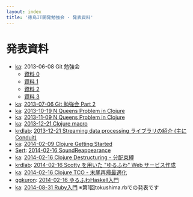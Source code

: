 ```yaml
---
layout: index
title: '徳島IT開発勉強会 - 発表資料'
---
```


# 発表資料

* [ka](http://kaosfield.net): 2013-06-08 Git 勉強会
    * [資料 0](http://www.slideshare.net/kaosf/20130608-git0)
    * [資料 1](http://www.slideshare.net/kaosf/20130608-git1)
    * [資料 2](http://www.slideshare.net/kaosf/20130608-git2)
    * [資料 3](http://www.slideshare.net/kaosf/20130608-git3)
* [ka](http://kaosfield.net): [2013-07-06 Git 勉強会 Part 2](http://www.slideshare.net/kaosf/20130706-git)
* [ka](http://kaosfield.net): [2013-10-19 N Queens Problem in Clojure](http://kaosf.github.io/20131019-n-queens-clj)
* [ka](http://kaosfield.net): [2013-11-09 N Queens Problem in Clojure](http://kaosf.github.io/20131109-n-queens-clj)
* [ka](http://kaosfield.net): [2013-12-21 Clojure macro](http://kaosf.github.io/20131221-clojure-macro)
* [krdlab](http://www.slideshare.net/krdlab): [2013-12-21 Streaming data processing ライブラリの紹介 (主に Conduit)](http://www.slideshare.net/krdlab/haskell-streamlibraries)
* [ka](http://kaosfield.net): [2014-02-09 Clojure Getting Started](http://kaosf.github.io/20140209-clojure-getting-started)
* [Sert](https://github.com/sert-uw): [2014-02-16 SoundReappearance](http://sert-uw.github.io/SoundReappearance-Slide)
* [ka](http://kaosfield.net): [2014-02-16 Clojure Destructuring - 分配束縛](http://kaosf.github.io/20140216-clojure-destructuring)
* [krdlab](https://github.com/krdlab): [2014-02-16 Scotty を用いた "ゆるふわ" Web サービス作成](http://www.slideshare.net/krdlab/haskell-simplewebapp)
* [ka](http://kaosfield.net): [2014-02-16 Clojure TCO - 末尾再帰最適化](https://gist.github.com/kaosf/9031194)
* [ggkuron](https://github.com/ggkuron): [2014-02-16 ゆるふわHaskell入門](https://ggkuron.github.io/haskell-getting-started)
* [ka](http://kaosfield.net): [2014-08-31 Ruby入門](https://kaosf.github.io/20140831-tokushimarb-slide) ※第1回tokushima.rbでの発表です
